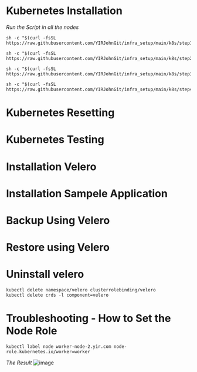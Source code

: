 # Kubernetes Installation
_Run the Script in all the nodes_
```
sh -c "$(curl -fsSL https://raw.githubusercontent.com/YIRJohnGit/infra_setup/main/k8s/step1_k8s_all_nodes.sh)"
```

```
sh -c "$(curl -fsSL https://raw.githubusercontent.com/YIRJohnGit/infra_setup/main/k8s/step2_k8s_master_nodes.sh)"
```
```
sh -c "$(curl -fsSL https://raw.githubusercontent.com/YIRJohnGit/infra_setup/main/k8s/step3_k8s_worker_nodes.sh)"
```
```
sh -c "$(curl -fsSL https://raw.githubusercontent.com/YIRJohnGit/infra_setup/main/k8s/step4_k8s_master_nodes.sh)"

```

# Kubernetes Resetting

# Kubernetes Testing

# Installation Velero

# Installation Sampele Application

# Backup Using Velero

# Restore using Velero

# Uninstall velero
```
kubectl delete namespace/velero clusterrolebinding/velero
kubectl delete crds -l component=velero
```


# Troubleshooting - How to Set the Node Role
```
kubectl label node worker-node-2.yir.com node-role.kubernetes.io/worker=worker
```
_The Result_
![image](https://user-images.githubusercontent.com/111234771/205987328-2603d5df-d6b1-4742-9677-9502923af400.png)

